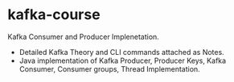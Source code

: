# kafka-course

Kafka Consumer and Producer Implenetation.

- Detailed Kafka Theory and CLI commands attached as Notes.
- Java implementation of Kafka Producer, Producer Keys, Kafka Consumer, Consumer groups, Thread Implementation.

